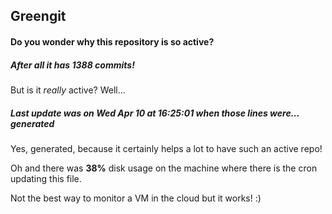 ## Greengit

#### Do you wonder why this repository is so active?

##### After all it has 1388 commits!

But is it *really* active? Well...

##### Last update was on Wed Apr 10 at 16:25:01 when those lines were... generated

Yes, generated, because it certainly helps a lot to have such an active repo!

Oh and there was **38%** disk usage on the machine
where there is the cron updating this file.

Not the best way to monitor a VM in the cloud but it works! :)
